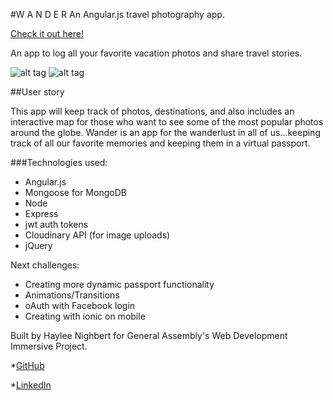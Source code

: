 #W A N D E R
An Angular.js travel photography app.

[Check it out here!](https://wander-travel.herokuapp.com/)

An app to log all your favorite vacation photos and share travel stories.

![alt tag](http://res.cloudinary.com/dkvjhgv6a/image/upload/v1450468322/Screen_Shot_2015-12-18_at_11.49.23_AM_rtal0c.png)
![alt tag](http://res.cloudinary.com/dkvjhgv6a/image/upload/v1450468322/Screen_Shot_2015-12-18_at_11.49.52_AM_tjt1bi.png)

##User story

This app will keep track of photos, destinations, and also includes an interactive map for those who want to see some of the most popular photos around the globe. Wander is an app for the wanderlust in all of us...keeping track of all our favorite memories and keeping them in a virtual passport.


###Technologies used:
* Angular.js
* Mongoose for MongoDB
* Node
* Express
* jwt auth tokens
* Cloudinary API (for image uploads)
* jQuery


Next challenges:
- Creating more dynamic passport functionality
- Animations/Transitions
- oAuth with Facebook login
- Creating with ionic on mobile

Built by Haylee Nighbert for General Assembly's Web Development Immersive Project.

*[GitHub](https://www.github.com/hayleenighbert)

*[LinkedIn](https://www.linkedin.com/in/hayleenoelle)